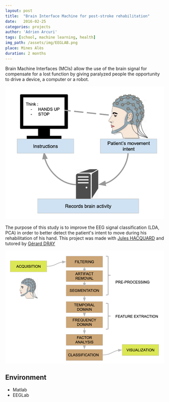 ```yaml
---
layout: post
title:  "Brain Interface Machine for post-stroke rehabilitation"
date:   2016-02-25
categories: projects
author: 'Adrien Arcuri'
tags: [school, machine learning, health]
img_path: /assets/img/EEGLAB.png
place: Mines Alès
duration: 2 months
---
```


Brain Machine Interfaces (MCIs) allow the use of the brain signal for
compensate for a lost function by giving paralyzed people the opportunity to
drive a device, a computer or a robot.

<div class="row text-center">
<img src="/assets/img/EEG_RECORDS.png" class='text-center responsive'>
</div>

The purpose of this study is to improve the EEG signal classification (LDA, PCA) in order to better detect the patient's intent to move during his rehabilitation of his hand.
This project was made with [Jules HACQUARD](https://fr.linkedin.com/in/hacquard) and tutored by [Gérard DRAY](https://cv.archives-ouvertes.fr/gerard-dray)

<div class="row text-center">
<img src="/assets/img/PROCESS_ML.png" class='text-center responsive'>
</div>

## Environment

- Matlab
- EEGLab
